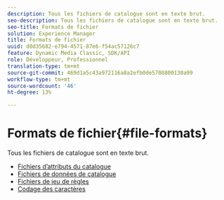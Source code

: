 ```yaml
---
description: Tous les fichiers de catalogue sont en texte brut.
seo-description: Tous les fichiers de catalogue sont en texte brut.
seo-title: Formats de fichier
solution: Experience Manager
title: Formats de fichier
uuid: d0d35682-e794-4571-87e6-f54ac57126c7
feature: Dynamic Media Classic, SDK/API
role: Développeur, Professionnel
translation-type: tm+mt
source-git-commit: 469d1a5c43a972116a8a2efb0de5708800130a99
workflow-type: tm+mt
source-wordcount: '46'
ht-degree: 13%

---
```



# Formats de fichier{#file-formats}

Tous les fichiers de catalogue sont en texte brut.

* [Fichiers d’attributs du catalogue](r-catalog-attribute-files.md)
* [Fichiers de données de catalogue](r-catalog-data-files.md)
* [Fichiers de jeu de règles](r-rule-set-files.md)
* [Codage des caractères](r-is-cat-character-encoding.md)
